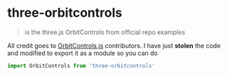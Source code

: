 # three-orbitcontrols

> is the three.js OrbitControls from official repo examples

All credit goes to [OrbitControls.js][original_orbitcontrols] contributors.
I have just **stolen** the code and modified to export it as a module
so you can do

```javascript
import OrbitControls from 'three-orbitcontrols'
```

[original_orbitcontrols]: https://github.com/mrdoob/three.js/tree/master/examples/js/controls/OrbitControls.js "OrbitControls.js"
